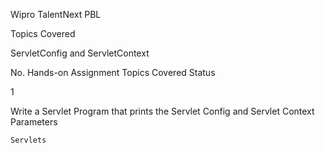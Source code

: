 Wipro TalentNext PBL

Topics Covered

ServletConfig and ServletContext



No. 	Hands-on Assignment 	Topics Covered 	Status

1 	

 Write a Servlet Program that prints the Servlet Config and Servlet Context Parameters

	Servlets 	